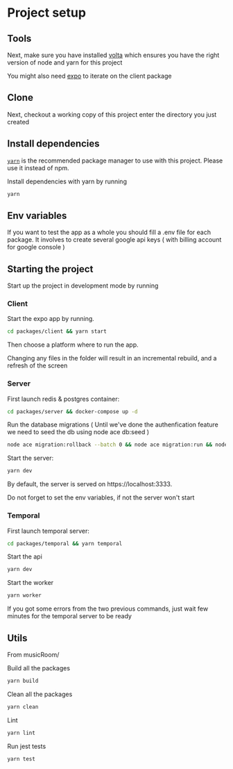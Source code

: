 # Project setup

## Tools

Next, make sure you have installed [volta](http://volta.sh/) which ensures you have the right version of node and yarn for this project

You might also need [expo](https://docs.expo.io/get-started/installation/) to iterate on the client package

## Clone

Next, checkout a working copy of this project enter the directory you just created

## Install dependencies

[`yarn`](https://yarnpkg.com/) is the recommended package manager to use with this project. Please use it instead of npm.

Install dependencies with yarn by running

```sh
yarn
```

## Env variables

If you want to test the app as a whole you should fill a .env file for each package.
It involves to create several google api keys ( with billing account for google console )

## Starting the project

Start up the project in development mode by running

### Client

Start the expo app by running.

```sh
cd packages/client && yarn start
```

Then choose a platform where to run the app.

Changing any files in the folder will result in an incremental rebuild, and a refresh of the screen

### Server

First launch redis & postgres container:

```sh
cd packages/server && docker-compose up -d
```

Run the database migrations
( Until we've done the authenfication feature we need to seed the db using node ace db:seed )

```sh
node ace migration:rollback --batch 0 && node ace migration:run && node ace db:seed
```

Start the server:

```sh
yarn dev
```

By default, the server is served on https://localhost:3333.

Do not forget to set the env variables, if not the server won't start

### Temporal

First launch temporal server:

```sh
cd packages/temporal && yarn temporal
```

Start the api

```sh
yarn dev
```

Start the worker

```sh
yarn worker
```

If you got some errors from the two previous commands, just wait few minutes for the temporal server to be ready

## Utils

From musicRoom/

Build all the packages

```sh
yarn build
```

Clean all the packages

```sh
yarn clean
```

Lint

```sh
yarn lint
```

Run jest tests

```sh
yarn test
```

